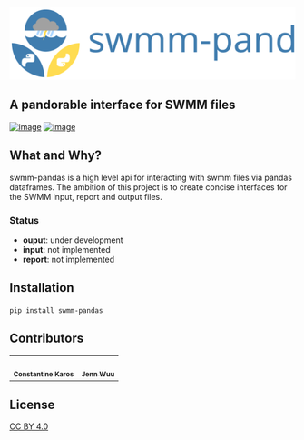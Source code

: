 ![image](docs/_static/swmm-pandas.svg)

## A pandorable interface for SWMM files

[![image](https://img.shields.io/pypi/v/swmm-pandas.svg)](https://pypi.python.org/pypi/swmm-pandas)
[![image](https://img.shields.io/badge/docs-pages-success)](https://karosc.github.io/swmm-python/)


## What and Why?

swmm-pandas is a high level api for interacting with swmm files via pandas dataframes. The ambition of this project is to create concise interfaces for the SWMM input, report and output files.

### Status
* __ouput__: under development
* __input__: not implemented
* __report__: not implemented




## Installation 

`pip install swmm-pandas`

## Contributors

<table id="contributors-table">
  <tr>
    <td align="center">
        <a href="https://github.com/karosc"><img src="https://avatars1.githubusercontent.com/u/36245370?s=100" width="100px;" alt=""/>
            <br />
            <sub><b>Constantine Karos</b></sub>
        </a>
    </td>
    <td align="center">
        <a href="https://github.com/jennwuu"><img src="https://avatars.githubusercontent.com/u/28812156?s=100" width="100px;" alt=""/>
            <br />
            <sub><b>Jenn Wuu</b></sub>
        </a>
    </td>
    
 </tr>
</table>


 ## License


[CC BY 4.0](./LICENSE.md)
